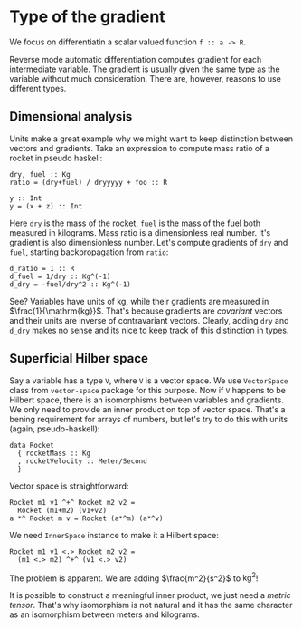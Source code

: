 # Type of the gradient
We focus on differentiatin a scalar valued function `f :: a -> R`.

Reverse mode automatic differentiation computes gradient
for each intermediate variable. The gradient is usually given
the same type as the variable without much consideration. There
are, however, reasons to use different types.

## Dimensional analysis
Units make a great example why we might want to keep distinction
between vectors and gradients. Take an expression to compute
mass ratio of a rocket in pseudo haskell:

~~~ {.haskell}
dry, fuel :: Kg
ratio = (dry+fuel) / dryyyyy + foo :: R

y :: Int
y = (x + z) :: Int
~~~

Here `dry` is the mass of the rocket, `fuel` is the mass of the fuel
both measured in kilograms. Mass ratio is a dimensionless real number. It's gradient is also dimensionless number. Let's compute gradients of `dry` and `fuel`, starting backpropagation
from `ratio`:

~~~ {.haskell}
d_ratio = 1 :: R
d_fuel = 1/dry :: Kg^(-1)
d_dry = -fuel/dry^2 :: Kg^(-1)
~~~

See? Variables have units of $\mathrm{kg}$, while their gradients
are measured in $\frac{1}{\mathrm{kg}}$. That's because gradients are _covariant_ vectors
and their units are inverse of contravariant vectors. Clearly, adding `dry` and `d_dry` makes
no sense and its nice to keep track of this distinction in types.

## Superficial Hilber space

Say a variable has a type `V`, where `V` is a vector space. We use `VectorSpace`
class from `vector-space` package for this purpose. Now if `V` happens to be Hilbert
space, there is an isomorphisms between variables and gradients. We only need to
provide an inner product on top of vector space. That's a bening requirement for
arrays of numbers, but let's try to do this with units (again, pseudo-haskell):

~~~ {.haskell}
data Rocket
  { rocketMass :: Kg
  , rocketVelocity :: Meter/Second
  }

~~~

Vector space is straightforward:

~~~ {.haskell}
Rocket m1 v1 ^+^ Rocket m2 v2 =
  Rocket (m1+m2) (v1+v2)
a *^ Rocket m v = Rocket (a*^m) (a*^v)
~~~

We need `InnerSpace` instance to make it a Hilbert space:

~~~ {.haskell}
Rocket m1 v1 <.> Rocket m2 v2 =
  (m1 <.> m2) ^+^ (v1 <.> v2)
~~~

The problem is apparent. We are adding $\frac{m^2}{s^2}$ to $\mathrm{kg}^2$!

It is possible to construct a meaningful inner product, we just need a _metric tensor_.
That's why isomorphism is not natural and it has the same character as an isomorphism
between meters and kilograms.

